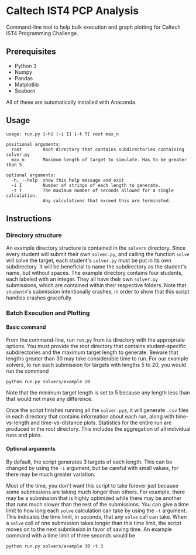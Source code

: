 # Caltech IST4 PCP Analysis
Command-line tool to help bulk execution and graph plotting for Caltech IST4 Programming Challenge.

## Prerequisites
- Python 3
- Numpy
- Pandas
- Matplotlib
- Seaborn

All of these are automatically installed with Anaconda.

## Usage
```
usage: run.py [-h] [-i I] [-t T] root max_n

positional arguments:
  root        Root directory that contains subdirectories containing solver.py
  max_n       Maximum length of target to simulate. Has to be greater than 5.

optional arguments:
  -h, --help  show this help message and exit
  -i I        Number of strings of each length to generate.
  -t T        The maximum number of seconds allowed for a single calculation.
              Any calculations that exceed this are terminated.
```

## Instructions
### Directory structure
An example directory structure is contained in the `solvers` directory.
Since every student will submit their own `solver.py`, and calling the function
`solve` will solve the target, each student's `solver.py` must be put in its
own subdirectory. It will be beneficial to name the subdirectory as the
student's name, but without spaces. The example directory contains four
students, each labeled with an integer. They all have their own `solver.py`
submissions, which are contained within their respective folders. Note that
`student4`'s submission intentionally crashes, in order to show that this
script handles crashes gracefully.

### Batch Execution and Plotting
#### Basic command
From the command-line, run `run.py` from its directory with the appropriate
options. You must provide the root directory that contains student-specific
subdirectories and the maximum target length to generate. Beware that lengths
greater than 30 may take considerable time to run. For our example solvers, to
run each submission for targets with lengths 5 to 20, you would run the command
```
python run.py solvers/example 20
```
Note that the minimum target length is set to 5 because any length less than
that would not make any difference.

Once the script finishes running all the `solver.py`s, it will generate `.csv`
files in each directory that contains information about each run, along with
time-vs-length and time-vs-distance plots. Statistics for the entire run are
produced in the root directory. This includes the aggregation of all individual
runs and plots.

#### Optional arguments
By default, the script generates 3 targets of each length. This can be changed
by using the `-i` argument, but be careful with small values, for there may
be much greater variation.

Most of the time, you don't want this script to take forever just because some
submissions are taking much longer than others. For example, there may be a
submission that is highly optimized while there may be another that runs much
slower than the rest of the submissions. You can give a time limit to how long
each `solve` calculation can take by using the `-t` argument. This indicates
the time limit, in seconds, that any `solve` call can take. When a `solve` call
of one submission takes longer than this time limit, the script moves on to
the next submission in favor of saving time. An example command with a time
limit of three seconds would be
```
python run.py solvers/example 30 -t 3
```
